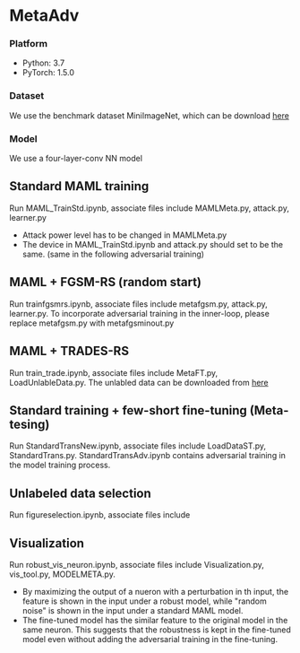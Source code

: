 # MetaAdv
### Platform
* Python: 3.7
* PyTorch: 1.5.0
### Dataset
We use the benchmark dataset MiniImageNet, which can be download [here](https://drive.google.com/file/d/1HkgrkAwukzEZA0TpO7010PkAOREb2Nuk/view)
### Model
We use a four-layer-conv NN model
## Standard MAML training
Run MAML_TrainStd.ipynb, associate files include MAMLMeta.py, attack.py, learner.py
* Attack power level has to be changed in MAMLMeta.py
* The device in MAML_TrainStd.ipynb and attack.py should set to be the same. (same in the following adversarial training)
## MAML + FGSM-RS (random start)
Run trainfgsmrs.ipynb, associate files include metafgsm.py, attack.py, learner.py. To incorporate adversarial training in the inner-loop, please replace metafgsm.py with metafgsminout.py
## MAML + TRADES-RS
Run train_trade.ipynb, associate files include MetaFT.py, LoadUnlableData.py. The unlabled data can be downloaded from [here](https://drive.google.com/file/d/1QpEQFDC8SGoek6k20YFCksKbWEh6j5ei/view?usp=sharing)
## Standard training + few-short fine-tuning (Meta-tesing)
Run StandardTransNew.ipynb, associate files include LoadDataST.py, StandardTrans.py. StandardTransAdv.ipynb contains adversarial training in the model training process.
## Unlabeled data selection
Run figureselection.ipynb, associate files include 

## Visualization
Run robust_vis_neuron.ipynb, associate files include Visualization.py, vis_tool.py, MODELMETA.py.
* By maximizing the output of a nueron with a perturbation in th input, the feature is shown in the input under a robust model, while "random noise" is shown in the input under a standard MAML model.
* The fine-tuned model has the similar feature to the original model in the same neuron. This suggests that the robustness is kept in the fine-tuned model even without adding the adversarial training in the fine-tuning.
